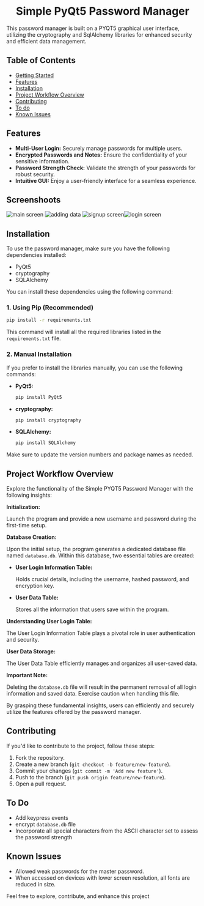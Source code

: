 <h1 align= 'center'> Simple PyQt5 Password Manager</h1>

This password manager is built on a PYQT5 graphical user interface, utilizing the cryptography and SqlAlchemy libraries for enhanced security and efficient data management.

## Table of Contents

<ul>
	<li><a href="#-Features">Getting Started</a></li>
	<li><a href="#-Screenshoots">Features</a></li>
	<li><a href="#-Installation">Installation</a></li>
	<li><a href="#-Project-Workflow-Overview"> Project Workflow Overview</a></li>
	<li><a href="#-Contributing">Contributing</a></li>
	<li><a href="#-To-Do">To do</a></li>
	<li><a href="#-Known-Issues">Known Issues</a></li>
</ul>


## Features

- **Multi-User Login:** Securely manage passwords for multiple users.
- **Encrypted Passwords and Notes:** Ensure the confidentiality of your sensitive information.
- **Password Strength Check:** Validate the strength of your passwords for robust security.
- **Intuitive GUI:** Enjoy a user-friendly interface for a seamless experience.

## Screenshoots
![main screen](main-screen.png)
![adding data](add-account-screen.png)
![signup screen](signup.png)![login screen](login.png)

## Installation

To use the password manager, make sure you have the following dependencies installed:

- PyQt5
- cryptography
- SQLAlchemy

You can install these dependencies using the following command:

### 1. Using Pip (Recommended)

```bash
pip install -r requirements.txt
```

This command will install all the required libraries listed in the `requirements.txt` file.

### 2. Manual Installation

If you prefer to install the libraries manually, you can use the following commands:

- **PyQt5:**
  ```bash
  pip install PyQt5
  ```

- **cryptography:**
  ```bash
  pip install cryptography
  ```

- **SQLAlchemy:**
  ```bash
  pip install SQLAlchemy
  ```

Make sure to update the version numbers and package names as needed. 

## Project Workflow Overview

Explore the functionality of the Simple PYQT5 Password Manager with the following insights:

**Initialization:**

Launch the program and provide a new username and password during the first-time setup.

**Database Creation:**

Upon the initial setup, the program generates a dedicated database file named `database.db`. Within this database, two essential tables are created:

- **User Login Information Table:**
  
  Holds crucial details, including the username, hashed password, and encryption key.

- **User Data Table:**
  
  Stores all the information that users save within the program.

**Understanding User Login Table:**

The User Login Information Table plays a pivotal role in user authentication and security.

**User Data Storage:**

The User Data Table efficiently manages and organizes all user-saved data.

**Important Note:**

Deleting the `database.db` file will result in the permanent removal of all login information and saved data. Exercise caution when handling this file.

By grasping these fundamental insights, users can efficiently and securely utilize the features offered by the password manager.

## Contributing

If you'd like to contribute to the project, follow these steps:

1. Fork the repository.
2. Create a new branch (`git checkout -b feature/new-feature`).
3. Commit your changes (`git commit -m 'Add new feature'`).
4. Push to the branch (`git push origin feature/new-feature`).
5. Open a pull request.

## To Do

* Add keypress events
* encrypt `database.db` file
* Incorporate all special characters from the ASCII character set to assess the password strength

## Known Issues

- Allowed weak passwords for the master password.
- When accessed on devices with lower screen resolution, all fonts are reduced in size.

Feel free to explore, contribute, and enhance this project
